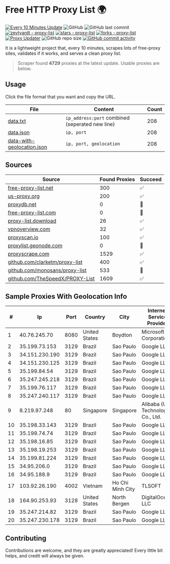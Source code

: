 
# Free HTTP Proxy List 🌍

[![Every 10 Minutes Update](https://github.com/mertguvencli/http-proxy-list/actions/workflows/main.yml/badge.svg?branch=main)](https://github.com/mertguvencli/http-proxy-list/actions/workflows/main.yml)
![GitHub](https://img.shields.io/github/license/mertguvencli/http-proxy-list)
![GitHub last commit](https://img.shields.io/github/last-commit/mertguvencli/http-proxy-list)
[![zevtyardt - proxy-list](https://img.shields.io/static/v1?label=zevtyardt&message=proxy-list&color=blue&logo=github)](https://github.com/zevtyardt/proxy-list "Go to GitHub repo")
[![stars - proxy-list](https://img.shields.io/github/stars/zevtyardt/proxy-list?style=social)](https://github.com/zevtyardt/proxy-list)
[![forks - proxy-list](https://img.shields.io/github/forks/zevtyardt/proxy-list?style=social)](https://github.com/zevtyardt/proxy-list)
[![Proxy Updater](https://github.com/zevtyardt/proxy-list/workflows/Proxy%20Updater/badge.svg)](https://github.com/zevtyardt/proxy-list/actions?query=workflow:"Proxy+Updater")
![GitHub repo size](https://img.shields.io/github/repo-size/zevtyardt/proxy-list)
[![GitHub commit activity](https://img.shields.io/github/commit-activity/m/zevtyardt/proxy-list?logo=commits)](https://github.com/zevtyardt/proxy-list/commits/main)

It is a lightweight project that, every 10 minutes, scrapes lots of free-proxy sites, validates if it works, and serves a clean proxy list.

> Scraper found **4729** proxies at the latest update. Usable proxies are below.

## Usage

Click the file format that you want and copy the URL.

|File|Content|Count|
|----|-------|-----|
|[data.txt](https://raw.githubusercontent.com/mertguvencli/http-proxy-list/main/proxy-list/data.txt)|`ip_address:port` combined (seperated new line)|208|
|[data.json](https://raw.githubusercontent.com/mertguvencli/http-proxy-list/main/proxy-list/data.json)|`ip, port`|208|
|[data-with-geolocation.json](https://raw.githubusercontent.com/mertguvencli/http-proxy-list/main/proxy-list/data-with-geolocation.json)|`ip, port, geolocation`|208|

## Sources

|Source|Found Proxies|Succeed|
|------|-------------|-------|
|[free-proxy-list.net](https://free-proxy-list.net)|300|✅|
|[us-proxy.org](https://www.us-proxy.org)|200|✅|
|[proxydb.net](http://proxydb.net)|0|🚫|
|[free-proxy-list.com](https://free-proxy-list.com/?page=&port=&type%5B%5D=http&type%5B%5D=https&up_time=0&search=Search)|0|🚫|
|[proxy-list.download](https://www.proxy-list.download/HTTP)|26|✅|
|[vpnoverview.com](https://vpnoverview.com/privacy/anonymous-browsing/free-proxy-servers)|32|✅|
|[proxyscan.io](https://www.proxyscan.io)|100|✅|
|[proxylist.geonode.com](https://proxylist.geonode.com/api/proxy-list?limit=300&page=1&sort_by=lastChecked&sort_type=desc&protocols=http,https)|0|🚫|
|[proxyscrape.com](https://api.proxyscrape.com/v2/?request=displayproxies&protocol=http&timeout=10000&country=all&ssl=all&anonymity=all)|1529|✅|
|[github.com/clarketm/proxy-list](https://raw.githubusercontent.com/clarketm/proxy-list/master/proxy-list-raw.txt)|400|✅|
|[github.com/monosans/proxy-list](https://raw.githubusercontent.com/monosans/proxy-list/main/proxies/http.txt)|533|🚫|
|[github.com/TheSpeedX/PROXY-List](https://raw.githubusercontent.com/TheSpeedX/PROXY-List/master/http.txt)|1609|✅|


## Sample Proxies With Geolocation Info

|#|Ip|Port|Country|City|Internet Service Provider|
|-|--|----|-------|----|-------------------------|
|1|40.76.245.70|8080|United States|Boydton|Microsoft Corporation|
|2|35.199.73.153|3129|Brazil|Sao Paulo|Google LLC|
|3|34.151.230.190|3129|Brazil|Sao Paulo|Google LLC|
|4|34.151.230.125|3129|Brazil|Sao Paulo|Google LLC|
|5|35.199.84.54|3129|Brazil|Sao Paulo|Google LLC|
|6|35.247.245.218|3129|Brazil|Sao Paulo|Google LLC|
|7|35.199.76.117|3129|Brazil|Sao Paulo|Google LLC|
|8|35.247.240.117|3129|Brazil|Sao Paulo|Google LLC|
|9|8.219.97.248|80|Singapore|Singapore|Alibaba (US) Technology Co., Ltd.|
|10|35.198.33.143|3129|Brazil|Sao Paulo|Google LLC|
|11|35.199.74.74|3129|Brazil|Sao Paulo|Google LLC|
|12|35.198.16.85|3129|Brazil|Sao Paulo|Google LLC|
|13|35.198.19.253|3129|Brazil|Sao Paulo|Google LLC|
|14|35.199.81.224|3129|Brazil|Sao Paulo|Google LLC|
|15|34.95.206.0|3129|Brazil|Sao Paulo|Google LLC|
|16|34.95.188.9|3129|Brazil|Sao Paulo|Google LLC|
|17|103.92.26.190|4002|Vietnam|Ho Chi Minh City|TLSOFT|
|18|164.90.253.93|3128|United States|North Bergen|DigitalOcean, LLC|
|19|35.247.214.82|3129|Brazil|Sao Paulo|Google LLC|
|20|35.247.230.178|3129|Brazil|Sao Paulo|Google LLC|



## Contributing

Contributions are welcome, and they are greatly appreciated! Every
little bit helps, and credit will always be given.

